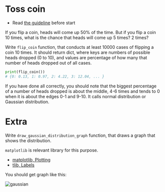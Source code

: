 # Toss coin

- Read [the guideline](https://github.com/mate-academy/py-task-guideline/blob/main/README.md) before start

If you flip a coin, heads will come up 50% of the time.
But if you flip a coin 10 times, what is the chance 
that heads will come up 5 times? 2 times?

Write `flip_coin` function, that conducts at least 10000 cases 
of flipping a coin 10 times. It should return dict, 
where keys are numbers of possible heads dropped (0 to 10),
and values are percentage of how many that number of heads
dropped out of all cases.
```python
print(flip_coin())
# {0: 0.13, 1: 0.97, 2: 4.22, 3: 12.04, ... }
```
If you have done all correctly, you should note that
the biggest percentage of a number of heads dropped
is about the middle, 4-6 times and tends to 0 when it is
about the edges 0-1 and 9-10. It calls normal distribution or
Gaussian distribution.

# Extra

Write `draw_gaussian_distribution_graph` function,
that draws a graph that shows the distribution.

`matplotlib` is relevant library for this purpose.

- [matplotlib, Plotting](https://www.w3schools.com/python/matplotlib_plotting.asp)
- [tlib, Labels](https://www.w3schools.com/python/matplotlib_labels.asp)

You should get graph like this:

![gaussian](https://user-images.githubusercontent.com/80070761/152684914-6db1fcec-5c15-447f-bfce-1188eb0bb76c.png)
